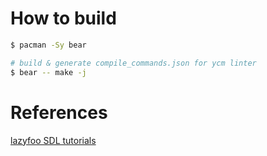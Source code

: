 # How to build
```bash
$ pacman -Sy bear

# build & generate compile_commands.json for ycm linter
$ bear -- make -j
```

# References
[lazyfoo SDL tutorials][1]

[1]: https://lazyfoo.net/tutorials/SDL/index.php
